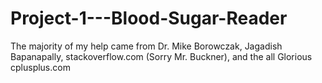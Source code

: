 # Project-1---Blood-Sugar-Reader

The majority of my help came from Dr. Mike Borowczak, Jagadish Bapanapally, stackoverflow.com (Sorry Mr. Buckner), and the all Glorious cplusplus.com
